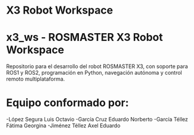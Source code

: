 # X3 Robot Workspace
# x3_ws - ROSMASTER X3 Robot Workspace
Repositorio para el desarrollo del robot ROSMASTER X3, con soporte para ROS1 y ROS2, programación en Python, navegación autónoma y control remoto multiplataforma.
# Equipo conformado por:
 -López	Segura	Luis Octavio
 -García	Cruz	Eduardo Norberto 
 -García	Téllez	Fátima Georgina
 -Jiménez	Téllez	Axel Eduardo
